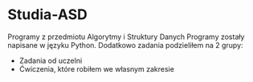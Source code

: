 # Studia-ASD
Programy z przedmiotu Algorytmy i Struktury Danych
<hl>
Programy zostały napisane w języku Python. Dodatkowo zadania podzieliłem na 2 grupy:
  <ul>
    <li>Zadania od uczelni</li>
    <li>Ćwiczenia, które robiłem we własnym zakresie</li>
  </ul>
